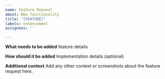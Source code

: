 ```yaml
---
name: Feature Request
about: New functionality
title: "[FEATURE]"
labels: enhancement
assignees: ''

---
```


**What needs to be added**
feature details

**How should it be added**
Implementation details (optional)

**Additional context**
Add any other context or screenshots about the feature request here.
